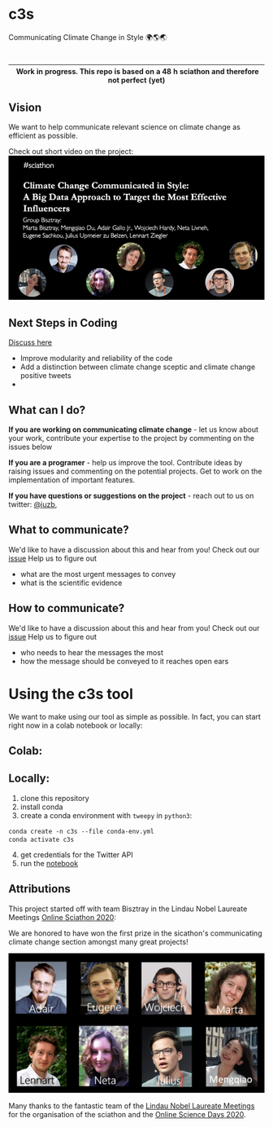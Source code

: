 # c3s
Communicating Climate Change in Style 🌍🌎🌏

# 

| Work in progress. This repo is based on a 48 h sciathon and therefore not perfect (yet) |
|---|

## Vision

We want to help communicate relevant science on climate change as efficient as possible.

Check out short video on the project: [![Project video](img/video_thumbnail.png)](https://youtu.be/3t5OFxMSSF0)

## Next Steps in Coding

[Discuss here](https://github.com/juzb/c3s/issues/3#issue-650607257)
- Improve modularity and reliability of the code
- Add a distinction between climate change sceptic and climate change positive tweets
- 

## What can I do?

**If you are working on communicating climate change** - let us know about your work, contribute your expertise to the project by commenting on the issues below 

**If you are a programer** - help us improve the tool. Contribute ideas by raising issues and commenting on the potential projects. Get to work on the implementation of important features. 
<!-- # TODO: link issue here -->

**If you have questions or suggestions on the project** - reach out to us on twitter: [@juzb](https://twitter.com/juluzb), 
<!-- #TODO: add your handles, if you're fine with that -->

## What to communicate?

We'd  like to have a discussion about this and hear from you! 
Check out our [issue](https://github.com/juzb/c3s/issues/1#issue-650606111) 
Help us to figure out
- what are the most urgent messages to convey
- what is the scientific evidence

## How to communicate?

We'd  like to have a discussion about this and hear from you! 
Check out our [issue](https://github.com/juzb/c3s/issues/2#issue-650606682)
Help us to figure out
- who needs to hear the messages the most
- how the message should be conveyed to it reaches open ears


# Using the c3s tool

We want to make using our tool as simple as possible. In fact, you can start right now in a colab notebook or locally:

## Colab:
<!-- #TODO: figure out how to make the colab notebook run the newest version from github -->

## Locally:
<!-- Hyperlink all of these -->
1. clone this repository
2. install conda
3. create a conda environment with `tweepy` in `python3`: 
 ```
conda create -n c3s --file conda-env.yml
conda activate c3s
 ```
4. get credentials for the Twitter API
5. run the [notebook](code/sciathon_notebook.ipynb)

## Attributions

This project started off with team Bisztray in the Lindau Nobel Laureate Meetings [Online Sciathon 2020](http://sciathon.org/):

We are honored to have won the first prize in the sicathon's communicating climate change section amongst many great projects!

![Group picture](img/group_bisztray.png)

Many thanks to the fantastic team of the [Lindau Nobel Laureate Meetings](https://www.lindau-nobel.org/) for the organisation of the sciathon and the [Online Science Days 2020](http://science-days.org/).

 
